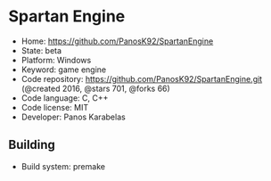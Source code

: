 # Spartan Engine

- Home: https://github.com/PanosK92/SpartanEngine
- State: beta
- Platform: Windows
- Keyword: game engine
- Code repository: https://github.com/PanosK92/SpartanEngine.git (@created 2016, @stars 701, @forks 66)
- Code language: C, C++
- Code license: MIT
- Developer: Panos Karabelas

## Building

- Build system: premake
